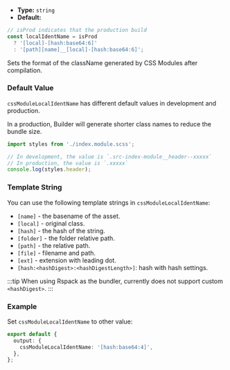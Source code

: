 - **Type:** `string`
- **Default:**

```ts
// isProd indicates that the production build
const localIdentName = isProd
  ? '[local]-[hash:base64:6]'
  : '[path][name]__[local]-[hash:base64:6]';
```

Sets the format of the className generated by CSS Modules after compilation.

### Default Value

`cssModuleLocalIdentName` has different default values in development and production.

In a production, Builder will generate shorter class names to reduce the bundle size.

```ts
import styles from './index.module.scss';

// In development, the value is `.src-index-module__header--xxxxx`
// In production, the value is `.xxxxx`
console.log(styles.header);
```

### Template String

You can use the following template strings in `cssModuleLocalIdentName`:

- `[name]` - the basename of the asset.
- `[local]` - original class.
- `[hash]` - the hash of the string.
- `[folder]` - the folder relative path.
- `[path]` - the relative path.
- `[file]` - filename and path.
- `[ext]` - extension with leading dot.
- `[hash:<hashDigest>:<hashDigestLength>]`: hash with hash settings.

:::tip
When using Rspack as the bundler, currently does not support custom `<hashDigest>`.
:::

### Example

Set `cssModuleLocalIdentName` to other value:

```ts
export default {
  output: {
    cssModuleLocalIdentName: '[hash:base64:4]',
  },
};
```
